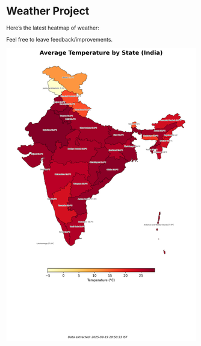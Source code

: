 # Weather Project

Here’s the latest heatmap of weather:

Feel free to leave feedback/improvements.

![India Heatmap](docs/assets/india_heatmap.png?v=CD74C4)
